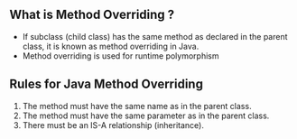 ## What is Method Overriding ?
- If subclass (child class) has the same method as declared in the parent class, it is known as method overriding in Java.
- Method overriding is used for runtime polymorphism

## Rules for Java Method Overriding
1. The method must have the same name as in the parent class.
2. The method must have the same parameter as in the parent class.
3. There must be an IS-A relationship (inheritance).